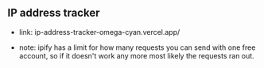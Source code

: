 ## IP address tracker

- link: ip-address-tracker-omega-cyan.vercel.app/


- note: ipify has a limit for how many requests you can send with one free account, so if it doesn't work
any more most likely the requests ran out.
